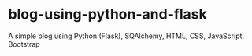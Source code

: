 # blog-using-python-and-flask
A simple blog using Python (Flask), SQAlchemy, HTML, CSS, JavaScript, Bootstrap
